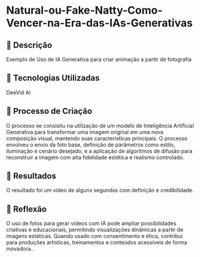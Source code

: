 # Natural-ou-Fake-Natty-Como-Vencer-na-Era-das-IAs-Generativas

## 📒 Descrição
Exemplo de Uso de IA Generativa para criar animação a partir de fotografia

## 🤖 Tecnologias Utilizadas
DeeVid AI

## 🧐 Processo de Criação
O processo se consistiu na utilização de um modelo de Inteligência Artificial Generativa para transformar uma imagem original em uma nova composição visual, mantendo suas características principais.
O processo envolveu o envio da foto base, definição de parâmetros como estilo, iluminação e cenário desejado, e a aplicação de algoritmos de difusão para reconstruir a imagem com alta fidelidade estética e realismo controlado.

## 🚀 Resultados
O resultado foi um video de alguns segundos com definição e credibilidade.

## 💭 Reflexão
O uso de fotos para gerar vídeos com IA pode ampliar possibilidades criativas e educacionais, permitindo visualizações dinâmicas a partir de imagens estáticas.
Quando usado com consentimento e ética, contribui para produções artísticas, treinamentos e conteúdos acessíveis de forma inovadora..
